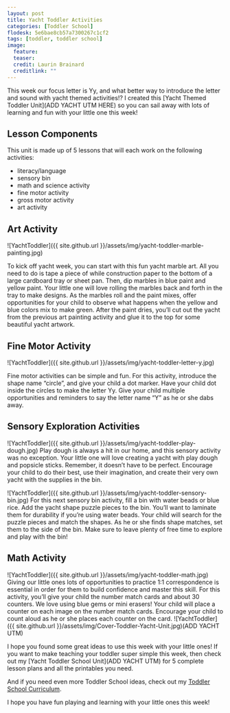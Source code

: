 ```yaml
---
layout: post
title: Yacht Toddler Activities
categories: [Toddler School]
flodesk: 5e6bae8cb57a7300267c1cf2
tags: [toddler, toddler school]
image:
  feature: 
  teaser: 
  credit: Laurin Brainard
  creditlink: ""
---
```

This week our focus letter is Yy, and what better way to introduce the letter and sound with yacht themed activities!? I created this [Yacht Themed Toddler Unit](ADD YACHT UTM HERE) so you can sail away with lots of learning and fun with your little one this week! 

## Lesson Components 

This unit is made up of 5 lessons that will each work on the following activities:
- literacy/language 
- sensory bin 
- math and science activity 
- fine motor activity 
- gross motor activity 
- art activity 

## Art Activity

![YachtToddler]({{ site.github.url }}/assets/img/yacht-toddler-marble-painting.jpg)

To kick off yacht week, you can start with this fun yacht marble art. All you need to do is tape a piece of while construction paper to the bottom of a large cardboard tray or sheet pan. Then, dip marbles in blue paint and yellow paint. Your little one will love rolling the marbles back and forth in the tray to make designs. As the marbles roll and the paint mixes, offer opportunities for your child to observe what happens when the yellow and blue colors mix to make green. After the paint dries, you’ll cut out the yacht from the previous art painting activity and glue it to the top for some beautiful yacht artwork. 
## Fine Motor Activity 

![YachtToddler]({{ site.github.url }}/assets/img/yacht-toddler-letter-y.jpg)

Fine motor activities can be simple and fun. For this activity, introduce the shape name “circle”, and give your child a dot marker. Have your child dot inside the circles to make the letter Yy. Give your child multiple opportunities and reminders to say the letter name “Y” as he or she dabs away. 
## Sensory Exploration Activities  

![YachtToddler]({{ site.github.url }}/assets/img/yacht-toddler-play-dough.jpg)
Play dough is always a hit in our home, and this sensory activity was no exception. Your little one will love creating a yacht with play dough and popsicle sticks. Remember, it doesn’t have to be perfect. Encourage your child to do their best, use their imagination, and create their very own yacht with the supplies in the bin.

![YachtToddler]({{ site.github.url }}/assets/img/yacht-toddler-sensory-bin.jpg)
For this next sensory bin activity, fill a bin with water beads or blue rice. Add the yacht shape puzzle pieces to the bin. You’ll want to laminate them for durability if you’re using water beads. Your child will search for the puzzle pieces and match the shapes. As he or she finds shape matches, set them to the side of the bin. Make sure to leave plenty of free time to explore and play with the bin! 
## Math Activity 

![YachtToddler]({{ site.github.url }}/assets/img/yacht-toddler-math.jpg)
Giving our little ones lots of opportunities to practice 1:1 correspondence is essential in order for them to build confidence and master this skill. For this activity, you’ll give your child the number match cards and about 30 counters. We love using blue gems or mini erasers! Your child will place a counter on each image on the number match cards. Encourage your child to count aloud as he or she places each counter on the card. 
![YachtToddler]({{ site.github.url }}/assets/img/Cover-Toddler-Yacht-Unit.jpg)(ADD YACHT UTM)

I hope you found some great ideas to use this week with your little ones! If you want to make teaching your toddler super simple this week, then check out my [Yacht Toddler School Unit](ADD YACHT UTM) for 5 complete lesson plans and all the printables you need. 

And if you need even more Toddler School ideas, check out my [Toddler School Curriculum](https://www.teacherspayteachers.com/Product/Toddler-Activities-Lesson-Plans-Tot-School-Curriculum-Homeschool-Preschool-4296281?utm_source=PB%20Blog&utm_campaign=Toddler%20Bundle%20Upsell).

I hope you have fun playing and learning with your little ones this week! 
